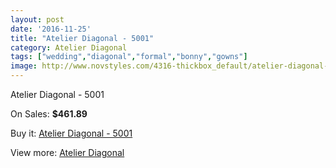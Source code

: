```yaml
---
layout: post
date: '2016-11-25'
title: "Atelier Diagonal - 5001"
category: Atelier Diagonal
tags: ["wedding","diagonal","formal","bonny","gowns"]
image: http://www.novstyles.com/4316-thickbox_default/atelier-diagonal-5001.jpg
---
```

Atelier Diagonal - 5001

On Sales: **$461.89**
<a href="https://www.novstyles.com/en/atelier-diagonal/2786-atelier-diagonal-5001.html"><amp-img layout="responsive" width="600" height="600" src="//www.novstyles.com/4316-thickbox_default/atelier-diagonal-5001.jpg" alt="Atelier Diagonal - 5001 0" /></a>

Buy it: [Atelier Diagonal - 5001](https://www.novstyles.com/en/atelier-diagonal/2786-atelier-diagonal-5001.html "Atelier Diagonal - 5001")

View more: [Atelier Diagonal](https://www.novstyles.com/en/18-atelier-diagonal "Atelier Diagonal")
